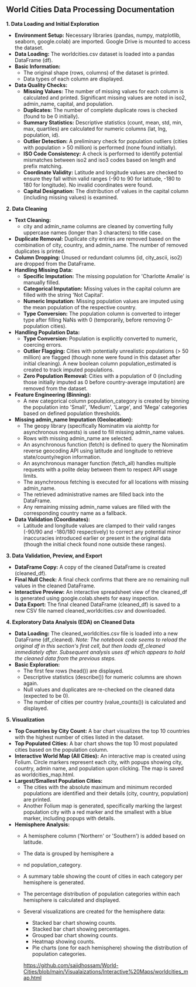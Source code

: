 ## **World Cities Data Processing Documentation**

**1\. Data Loading and Initial Exploration**

* **Environment Setup:** Necessary libraries (pandas, numpy, matplotlib, seaborn, google.colab) are imported. Google Drive is mounted to access the dataset.  
* **Data Loading:** The worldcities.csv dataset is loaded into a pandas DataFrame (df).  
* **Basic Information:**  
  * The original shape (rows, columns) of the dataset is printed.  
  * Data types of each column are displayed.  
* **Data Quality Checks:**  
  * **Missing Values:** The number of missing values for each column is calculated and printed. Significant missing values are noted in iso2, admin\_name, capital, and population.  
  * **Duplicates:** The number of complete duplicate rows is checked (found to be 0 initially).  
  * **Summary Statistics:** Descriptive statistics (count, mean, std, min, max, quartiles) are calculated for numeric columns (lat, lng, population, id).  
  * **Outlier Detection:** A preliminary check for population outliers (cities with population \> 50 million) is performed (none found initially).  
  * **ISO Code Consistency:** A check is performed to identify potential mismatches between iso2 and iso3 codes based on length and prefix matching.  
  * **Coordinate Validity:** Latitude and longitude values are checked to ensure they fall within valid ranges (-90 to 90 for latitude, \-180 to 180 for longitude). No invalid coordinates were found.  
  * **Capital Designation:** The distribution of values in the capital column (including missing values) is examined.

**2\. Data Cleaning**

* **Text Cleaning:**  
  * city and admin\_name columns are cleaned by converting fully uppercase names (longer than 3 characters) to title case.  
* **Duplicate Removal:** Duplicate city entries are removed based on the combination of city, country, and admin\_name. The number of removed duplicates is printed.  
* **Column Dropping:** Unused or redundant columns (id, city\_ascii, iso2) are dropped from the DataFrame.  
* **Handling Missing Data:**  
  * **Specific Imputation:** The missing population for 'Charlotte Amalie' is manually filled.  
  * **Categorical Imputation:** Missing values in the capital column are filled with the string 'Not Capital'.  
  * **Numeric Imputation:** Missing population values are imputed using the mean population of the respective country.  
  * **Type Conversion:** The population column is converted to integer type after filling NaNs with 0 (temporarily, before removing 0-population cities).  
* **Handling Population Data:**  
  * **Type Conversion:** Population is explicitly converted to numeric, coercing errors.  
  * **Outlier Flagging:** Cities with potentially unrealistic populations (\> 50 million) are flagged (though none were found in this dataset after initial cleaning). A new boolean column population\_estimated is created to track imputed populations.  
  * **Zero Population Removal:** Cities with a population of 0 (including those initially imputed as 0 before country-average imputation) are removed from the dataset.  
* **Feature Engineering (Binning):**  
  * A new categorical column population\_category is created by binning the population into 'Small', 'Medium', 'Large', and 'Mega' categories based on defined population thresholds.  
* **Missing admin\_name Imputation (Geolocation):**  
  * The geopy library (specifically Nominatim via aiohttp for asynchronous requests) is used to fill missing admin\_name values.  
  * Rows with missing admin\_name are selected.  
  * An asynchronous function (fetch) is defined to query the Nominatim reverse geocoding API using latitude and longitude to retrieve state/county/region information.  
  * An asynchronous manager function (fetch\_all) handles multiple requests with a polite delay between them to respect API usage limits.  
  * The asynchronous fetching is executed for all locations with missing admin\_name.  
  * The retrieved administrative names are filled back into the DataFrame.  
  * Any remaining missing admin\_name values are filled with the corresponding country name as a fallback.  
* **Data Validation (Coordinates):**  
  * Latitude and longitude values are clamped to their valid ranges (-90/90 and \-180/180 respectively) to correct any potential minor inaccuracies introduced earlier or present in the original data (though the initial check found none outside these ranges).

**3\. Data Validation, Preview, and Export**

* **DataFrame Copy:** A copy of the cleaned DataFrame is created (cleaned\_df).  
* **Final Null Check:** A final check confirms that there are no remaining null values in the cleaned DataFrame.  
* **Interactive Preview:** An interactive spreadsheet view of the cleaned\_df is generated using google.colab.sheets for easy inspection.  
* **Data Export:** The final cleaned DataFrame (cleaned\_df) is saved to a new CSV file named cleaned\_worldcities.csv and downloaded.

**4\. Exploratory Data Analysis (EDA) on Cleaned Data**

* **Data Loading:** The cleaned\_worldcities.csv file is loaded into a new DataFrame (df\_cleaned). *Note: The notebook code seems to reload the original df in this section's first cell, but then loads df\_cleaned immediately after. Subsequent analysis uses df which appears to hold the cleaned data from the previous steps.*  
* **Basic Exploration:**  
  * The first few rows (head()) are displayed.  
  * Descriptive statistics (describe()) for numeric columns are shown again.  
  * Null values and duplicates are re-checked on the cleaned data (expected to be 0).  
  * The number of cities per country (value\_counts()) is calculated and displayed.

**5\. Visualization**

* **Top Countries by City Count:** A bar chart visualizes the top 10 countries with the highest number of cities listed in the dataset.  
* **Top Populated Cities:** A bar chart shows the top 10 most populated cities based on the population column.  
* **Interactive World Map (All Cities):** An interactive map is created using Folium. Circle markers represent each city, with popups showing city, country, admin name, and population upon clicking. The map is saved as worldcities\_map.html.  
* **Largest/Smallest Population Cities:**  
  * The cities with the absolute maximum and minimum recorded populations are identified and their details (city, country, population) are printed.  
  * Another Folium map is generated, specifically marking the largest population city with a red marker and the smallest with a blue marker, including popups with details.  
* **Hemisphere Analysis:**  
  * A hemisphere column ('Northern' or 'Southern') is added based on latitude.  
  * The data is grouped by hemisphere a  
  * nd population\_category.  
  * A summary table showing the count of cities in each category per hemisphere is generated.  
  * The percentage distribution of population categories within each hemisphere is calculated and displayed.  
  * Several visualizations are created for the hemisphere data:  
    * Stacked bar chart showing counts.  
    * Stacked bar chart showing percentages.  
    * Grouped bar chart showing counts.  
    * Heatmap showing counts.  
    * Pie charts (one for each hemisphere) showing the distribution of population categories.


    https://github.com/sajidhossam/World-Cities/blob/main/Visualaizations/Interactive%20Maps/worldcities_map.html